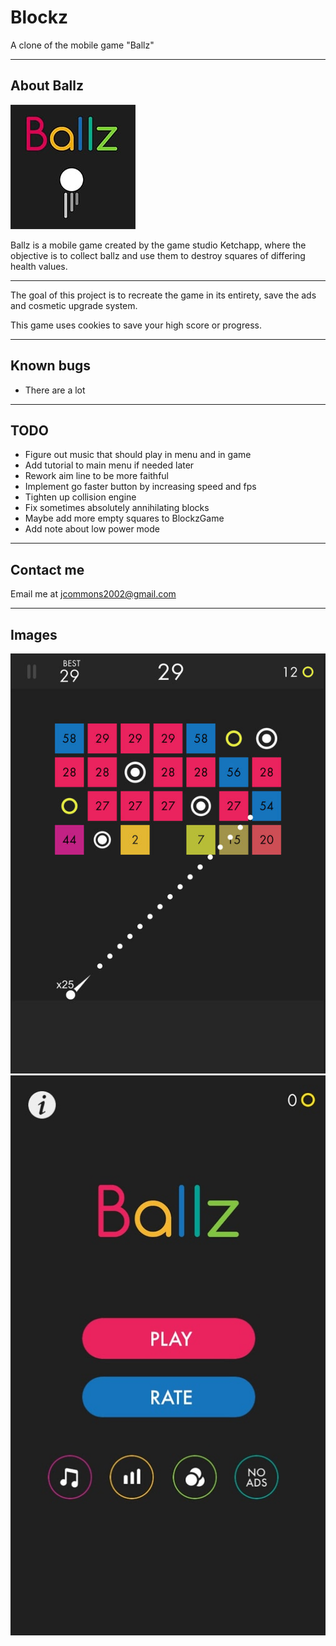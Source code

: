 # Blockz
A clone of the mobile game "Ballz"

-------------------------------------

## About Ballz

![Ballz logo](ref_imgs/ballz_logo.jpg)

Ballz is a mobile game created by the game studio Ketchapp, 
where the objective is to collect ballz and use them to 
destroy squares of differing health values.

-------------------------------------

The goal of this project is to recreate the game in its 
entirety, save the ads and cosmetic upgrade system.

This game uses cookies to save your high score or progress.

-------------------------------------

## Known bugs
* There are a lot


-------------------------------------

## TODO
* Figure out music that should play in menu and in game
* Add tutorial to main menu if needed later
* Rework aim line to be more faithful
* Implement go faster button by increasing speed and fps
* Tighten up collision engine
* Fix sometimes absolutely annihilating blocks
* Maybe add more empty squares to BlockzGame
* Add note about low power mode

-------------------------------------
## Contact me
Email me at <jcommons2002@gmail.com>

-------------------------------------
## Images

![Gameplay](ref_imgs/ballzimg.jpg)
![Homescreen](ref_imgs/ballz_homescreen.jpg)